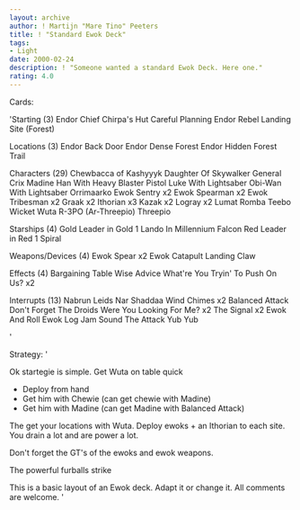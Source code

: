 ```yaml
---
layout: archive
author: ! Martijn "Mare Tino" Peeters
title: ! "Standard Ewok Deck"
tags:
- Light
date: 2000-02-24
description: ! "Someone wanted a standard Ewok Deck. Here one."
rating: 4.0
---
```

Cards: 

'Starting (3)
Endor Chief Chirpa's Hut
Careful Planning
Endor Rebel Landing Site (Forest)

Locations (3)
Endor Back Door
Endor Dense Forest
Endor Hidden Forest Trail

Characters (29)
Chewbacca of Kashyyyk
Daughter Of Skywalker
General Crix Madine
Han With Heavy Blaster Pistol
Luke With Lightsaber
Obi-Wan With Lightsaber
Orrimaarko
Ewok Sentry x2
Ewok Spearman x2
Ewok Tribesman x2
Graak x2
Ithorian x3
Kazak x2
Logray x2
Lumat
Romba
Teebo
Wicket
Wuta
R-3PO (Ar-Threepio)
Threepio

Starships (4)
Gold Leader in Gold 1
Lando In Millennium Falcon
Red Leader in Red 1
Spiral

Weapons/Devices (4)
Ewok Spear x2
Ewok Catapult
Landing Claw

Effects (4)
Bargaining Table
Wise Advice
What're You Tryin' To Push On Us? x2

Interrupts (13)
Nabrun Leids
Nar Shaddaa Wind Chimes x2
Balanced Attack
Don't Forget The Droids
Were You Looking For Me? x2
The Signal x2
Ewok And Roll
Ewok Log Jam
Sound The Attack
Yub Yub


'

Strategy: '

Ok startegie is simple. Get Wuta on table quick
- Deploy from hand
- Get him with Chewie (can get chewie with Madine)
- Get him with Madine (can get Madine with Balanced Attack)

The get your locations with Wuta. Deploy ewoks + an Ithorian to each site.
You drain a lot and are power a lot.

Don't forget the GT's of the ewoks and ewok weapons.

The powerful furballs strike

This is a basic layout of an Ewok deck. Adapt it or change it. All comments are welcome.
'